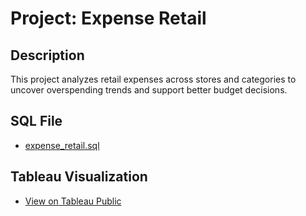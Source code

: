 # Project: Expense Retail

## Description
This project analyzes retail expenses across stores and categories to uncover overspending trends and support better budget decisions.

## SQL File
- [expense_retail.sql](expense_retail.sql)

## Tableau Visualization
- [View on Tableau Public](https://public.tableau.com/app/profile/arya.rezvani/viz/expenseretail/Dashboard1)

